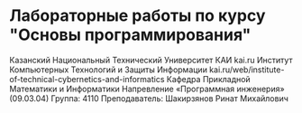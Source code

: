 # Лабораторные работы по курсу "Основы программирования"

Казанский Национальный Технический Университет КАИ kai.ru
Институт Компьютерных Технологий и Защиты Информации kai.ru/web/institute-of-technical-cybernetics-and-informatics
Кафедра Прикладной Математики и Информатики
Напревление «Программная инженерия» (09.03.04)
Группа: 4110
Преподаватель: Шакирзянов Ринат Михайлович
